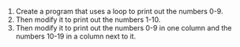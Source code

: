 1. Create a program that uses a loop to print out the numbers 0-9.
2. Then modify it to print out the numbers 1-10.<br />
3. Then modify it to print out the numbers 0-9 in one column and the numbers 10-19 in a column next to it.<br />
